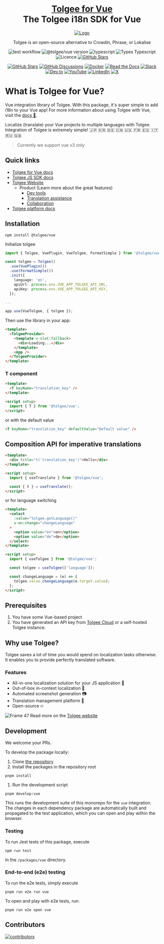 <!-- This file was generated using pnpm generate-readmes script 
        
        Don't edit this file. Edit the README.md.njk. Macros can be found in readmeMacros/macros.njk
        
        -->

<h1 align="center" style="border-bottom: none">
    <b>
        <a href="https://tolgee.io">Tolgee for Vue</a><br>
    </b>
    The Tolgee i18n SDK for Vue
    <br>
</h1>

<div align="center">

[![Logo](https://user-images.githubusercontent.com/18496315/188628892-33fcc282-26f1-4035-8105-95952bd93de9.svg)](https://tolgee.io)

Tolgee is an open-source alternative to Crowdin, Phrase, or Lokalise

![test workflow](https://github.com/tolgee/tolgee-js/actions/workflows/test.yml/badge.svg)  ![@tolgee/vue version](https://img.shields.io/npm/v/@tolgee/vue?label=@tolgee/vue) 
![typescript](https://img.shields.io/github/languages/top/tolgee/tolgee-js)
![Types Typescript](https://img.shields.io/badge/Types-Typescript-blue)
![Licence](https://img.shields.io/github/license/tolgee/tolgee-js)
[![GitHub Stars](https://img.shields.io/github/stars/tolgee/tolgee-js?style=social&label=Tolgee%20JS)](https://github.com/tolgee/tolgee-js)

[![GitHub Stars](https://img.shields.io/github/stars/tolgee/tolgee-platform?style=social&label=Tolgee%20Platform)](https://github.com/tolgee/tolgee-platform)
[![GitHub Discussions](https://img.shields.io/github/discussions/tolgee/tolgee-platform)](https://github.com/tolgee/tolgee-platform/discussions)
[![Docker](https://img.shields.io/badge/Docker-2496ED?logo=docker&logoColor=fff)](https://hub.docker.com/repository/docker/tolgee/tolgee)
[![Read the Docs](https://img.shields.io/badge/Read%20the%20Docs-8CA1AF?logo=readthedocs&logoColor=fff)](https://docs.tolgee.io/)
[![Slack](https://img.shields.io/badge/Slack-4A154B?logo=slack&logoColor=fff)](https://join.slack.com/t/tolgeecommunity/shared_invite/zt-2zp55d175-_agXTfKKVbf1BYXlKlmwbA)
[![Dev.to](https://img.shields.io/badge/Dev.to-tolgee_i18n?logo=devdotto&logoColor=white)](https://dev.to/tolgee_i18n)
[![YouTube](https://img.shields.io/badge/YouTube-%23FF0000.svg?logo=YouTube&logoColor=white)](https://www.youtube.com/@tolgee)
[![LinkedIn](https://custom-icon-badges.demolab.com/badge/LinkedIn-0A66C2?logo=linkedin-white&logoColor=fff)](https://www.linkedin.com/company/tolgee/)
[![X](https://img.shields.io/badge/X-%23000000.svg?logo=X&logoColor=white)](https://x.com/Tolgee_i18n)

</div>




# What is Tolgee for Vue?
Vue integration library of Tolgee. With this package, it's super simple to add i18n to your Vue app!
For more information about using Tolgee with Vue, visit the [docs 📖](https://tolgee.io/integrations/svelte).

Localize (translate) your Vue projects to multiple languages with Tolgee.
Integration of Tolgee is extremely simple! 🇯🇵 🇰🇷 🇩🇪 🇨🇳 🇺🇸 🇫🇷 🇪🇸 🇮🇹 🇷🇺 🇬🇧

> Currently we support vue v3 only


## Quick links
- [Tolgee for Vue docs](https://tolgee.io/js-sdk/5.0.0-alpha.1/integrations/vue/installation)
- [Tolgee JS SDK docs](https://tolgee.io/js-sdk)
- [Tolgee Website](https://tolgee.io)
    - Product (Learn more about the great features)
        - [Dev tools](https://tolgee.io/features/dev-tools)
        - [Translation assistance](https://tolgee.io/features/translation-assistance)
        - [Collaboration](https://tolgee.io/features/collaboration)
- [Tolgee platform docs](https://tolgee.io/platform)
  


## Installation

```
npm install @tolgee/vue
```


Initialize tolgee

```ts
import { Tolgee, VuePlugin, VueTolgee, FormatSimple } from '@tolgee/vue';

const tolgee = Tolgee()
  .use(VuePlugin())
  .use(FormatSimple())
  .init({
    language: 'en',
    apiUrl: process.env.VUE_APP_TOLGEE_API_URL,
    apiKey: process.env.VUE_APP_TOLGEE_API_KEY,
  });

...

app.use(VueTolgee, { tolgee });
```

Then use the library in your app:

```html
<template>
  <TolgeeProvider>
    <template v-slot:fallback>
      <div>Loading...</div>
    </template>
    <App />
  </TolgeeProvider>
</template>
```



### T component

```html
<template>
  <T keyName="translation_key" />
</template>

<script setup>
  import { T } from '@tolgee/vue';
</script>
```

or with the default value

```html
<T keyName="translation_key" defaultValue="Default value" />
```

## Composition API for imperative translations

```html
<template>
  <div title="t('translation_key')">Hello</div>
</template>

<script setup>
  import { useTranslate } from '@tolgee/vue';

  const { t } = useTranslate();
</script>
```

or for language switching

```html
<template>
  <select
    :value="tolgee.getLanguage()"
    v-on:change="changeLanguage"
  >
    <option value="en">en</option>
    <option value="de">de</option>
  </select>
</template>

<script setup>
  import { useTolgee } from '@tolgee/vue';

  const tolgee = useTolgee(['language']);

  const changeLanguage = (e) => {
    tolgee.value.changeLanguage(e.target.value);
  };
</script>
```


## Prerequisites

1. You have some Vue-based project
2. You have generated an API key from [Tolgee Cloud](https://app.tolgee.io) or a self-hosted Tolgee instance.
   


## Why use Tolgee?
Tolgee saves a lot of time you would spend on localization tasks otherwise. It enables you to provide perfectly translated software.

### Features

- All-in-one localization solution for your JS application 🙌
- Out-of-box in-context localization 🎉
- Automated screenshot generation 📷
- Translation management platform 🎈
- Open-source 🔥

![Frame 47](https://user-images.githubusercontent.com/18496315/188637819-ac4eb02d-7859-4ca8-9807-27818a52782d.png)
Read more on the [Tolgee website](https://tolgee.io)


## Development

We welcome your PRs.

To develop the package locally:
1. Clone [the repository](https://github.com/tolgee/tolgee-js)
1. Install the packages in the repository root
```
pnpm install
```


1. Run the development script
```
pnpm develop:vue
```
This runs the development suite of this monorepo for the `vue` integration. The changes in each dependency package are
automatically built and propagated to the test application, which you can open and play within the browser.




### Testing

To run Jest tests of this package, execute
```
npm run test
```
In the `/packages/vue` directory.




### End-to-end (e2e) testing
To run the e2e tests, simply execute
```
pnpm run e2e run vue
```

To open and play with e2e tests, run:
```
pnpm run e2e open vue
```



## Contributors

<a href="https://github.com/tolgee/tolgee-platform/graphs/contributors">
  <img alt="contributors" src="https://contrib.rocks/image?repo=tolgee/tolgee-js"/>
</a>

